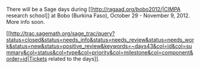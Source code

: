 There will be a Sage days during [[http://ragaad.org/bobo2012/|CIMPA research school]] at Bobo (Burkina Faso), October 29 - November 9, 2012. More info soon.

[[http://trac.sagemath.org/sage_trac/query?status=closed&status=needs_info&status=needs_review&status=needs_work&status=new&status=positive_review&keywords=~days43&col=id&col=summary&col=status&col=type&col=priority&col=milestone&col=component&order=id|Tickets related to the days]].
